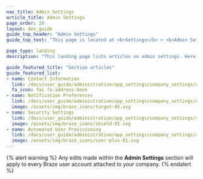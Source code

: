 ```yaml
---
nav_title: Admin Settings
article_title: Admin Settings
page_order: 20
layout: dev_guide
guide_top_header: "Admin Settings"
guide_top_text: "This page is located at <b>Settings</b> > <b>Admin Settings</b>. You can then select the respective tab to navigate to the settings you want to manage. <br> <br> Most features within <b>Admin Settings</b> are only available to Braze account administrators. If you don't have access but feel that you should, reach out to your company's Braze account administrator."

page_type: landing
description: "This landing page lists articles on admin settings. Here, you can find articles on configuring contact information, notification preferences, and security settings."

guide_featured_title: "Section articles"
guide_featured_list:
- name: Contact Information
  link: /docs/user_guide/administrative/app_settings/company_settings/contact_information/
  fa_icon: fas fa-address-book
- name: Notification Preferences
  link: /docs/user_guide/administrative/app_settings/company_settings/notification_preferences/
  image: /assets/img/braze_icons/target-05.svg
- name: Security Settings
  link: /docs/user_guide/administrative/app_settings/company_settings/security_settings/
  image: /assets/img/braze_icons/shield-01.svg
- name: Automated User Provisioning
  link: /docs/user_guide/administrative/app_settings/company_settings/automated_user_provisioning/
  image: /assets/img/braze_icons/user-plus-01.svg
---
```


{% alert warning %}
Any edits made within the **Admin Settings** section will apply to every Braze user account attached to your company.
{% endalert %}

<br>

[1]: {{site.baseurl}}/user_guide/administrative/
